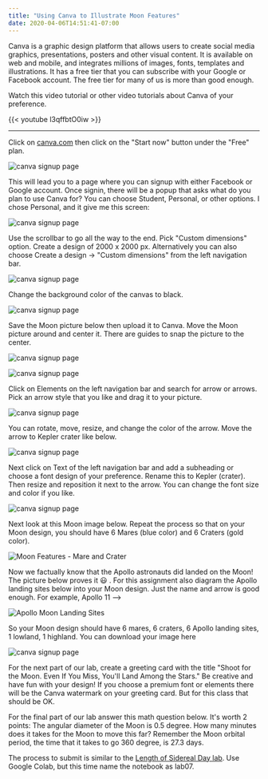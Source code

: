 ```yaml
---
title: "Using Canva to Illustrate Moon Features"
date: 2020-04-06T14:51:41-07:00
---
```


Canva is a graphic design platform that allows users to create social media graphics, presentations, posters and other visual content. It is available on web and mobile, and integrates millions of images, fonts, templates and illustrations. It has a free tier that you can subscribe with your Google or Facebook account. The free tier for many of us is more than good enough.

Watch this video tutorial or other video tutorials about Canva of your preference.

{{< youtube l3qffbtO0iw >}} 

___

Click on [canva.com](https://www.canva.com/pricing) then click on the "Start now" button under the "Free" plan. 

![canva signup page](/img/canva01.jpg)


This will lead you to a page where you can signup with either Facebook or Google account. Once signin, there will be a popup that asks what do you plan to use Canva for? You can choose Student, Personal, or other options. I chose Personal, and it give me this screen:

![canva signup page](/img/canva02.jpg)

Use the scrollbar to go all the way to the end. Pick "Custom dimensions" option. Create a design of 2000 x 2000 px. Alternatively
you can also choose Create a design -> "Custom dimensions" from the left navigation bar.

![canva signup page](/img/canva05.jpg)

Change the background color of the canvas to black.

![canva signup page](/img/canva06.jpg)

Save the Moon picture below then upload it to Canva. Move the Moon picture around and center it. There are guides to snap the picture to the center.

![canva signup page](/img/Supermoon_2017-12-06_full-moon.jpg)


![canva signup page](/img/canva07.jpg)

Click on Elements on the left navigation bar and search for arrow or arrows. Pick an arrow style that you like and drag it to your
picture.

![canva signup page](/img/canva08.jpg)

You can rotate, move, resize, and change the color of the arrow. Move the arrow to Kepler crater like below.

![canva signup page](/img/canva09.jpg)

Next click on Text of the left navigation bar and add a subheading or choose a font design of your preference.
Rename this to Kepler (crater). Then resize and reposition it next to the arrow. You can change the font size and color if you like.

![canva signup page](/img/canva10.jpg)

Next look at this Moon image below. Repeat the process so that on your Moon design, you should have 6 Mares (blue color) and 6
Craters (gold color). 


![Moon Features - Mare and Crater ](/img/1200px-Moon_names.svg.png)


Now we factually know that the Apollo astronauts did landed on the Moon! The picture below proves it :smiley: . For this assignment also diagram the Apollo landing sites below into your Moon design. Just the name and arrow is good enough. For example, Apollo 11 -->

![Apollo Moon Landing Sites](/img/Apollo-moon-template-with_ST.jpg)

So your Moon design should have 6 mares, 6 craters, 6 Apollo landing sites, 1 lowland, 1 highland. You can download your image here

![canva signup page](/img/canva11.jpg)


For the next part of our lab, create a greeting card with the title "Shoot for the Moon. Even If You Miss, You'll Land Among the Stars." Be creative and have fun with your design! If you choose a premium font or elements there will be
the Canva watermark on your greeting card. But for this class that should be OK.

For the final part of our lab answer this math question below. It's worth 2 points: The angular diameter of the Moon is 0.5 degree. 
How many minutes does it takes for the Moon to move this far? Remember the Moon orbital period, the time that it takes to go 360 degree,
is 27.3 days.

The process to submit is similar to the [Length of Sidereal Day lab](../lengthofsiderealday). Use Google Colab, but this time name the notebook as lab07.













